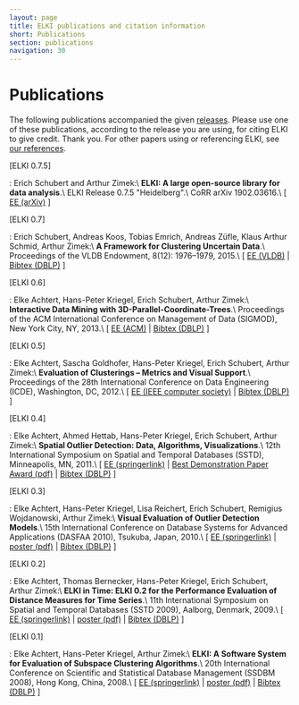 ```yaml
---
layout: page
title: ELKI publications and citation information
short: Publications
section: publications
navigation: 30
---
```



Publications
============

The following publications accompanied the given [releases](/releases). Please use one of these publications, according to the release you are using, for citing ELKI to give credit. Thank you. For other papers using or referencing ELKI, see [our references](/references).

[ELKI 0.7.5] <span id="release0.7.5"></span>

: Erich Schubert and Arthur Zimek:\\
**ELKI: A large open-source library for data analysis**.\\
ELKI Release 0.7.5 "Heidelberg".\\
CoRR arXiv 1902.03616.\\
\[ [EE (arXiv)](https://arxiv.org/abs/1902.03616) \]

[ELKI 0.7] <span id="release0.7"></span>

: Erich Schubert, Andreas Koos, Tobias Emrich, Andreas Züfle, Klaus Arthur Schmid, Arthur Zimek:\\
**A Framework for Clustering Uncertain Data**.\\
Proceedings of the VLDB Endowment, 8(12): 1976–1979, 2015.\\
\[ [EE (VLDB)](http://www.vldb.org/pvldb/vol8/p1976-schubert.pdf) | [Bibtex (DBLP)](http://dblp.uni-trier.de/rec/bibtex/journals/pvldb/SchubertKEZSZ15) \]

[ELKI 0.6] <span id="release0.6"></span>

: Elke Achtert, Hans-Peter Kriegel, Erich Schubert, Arthur Zimek:\\
**Interactive Data Mining with 3D-Parallel-Coordinate-Trees**.\\
Proceedings of the ACM International Conference on Management of Data (SIGMOD), New York City, NY, 2013.\\
\[ [EE (ACM)](http://dx.doi.org/10.1145/2463676.2463696) | [Bibtex (DBLP)](http://dblp.uni-trier.de/rec/bibtex/conf/sigmod/AchtertKSZ13) \]

[ELKI 0.5] <span id="release0.5"></span>

: Elke Achtert, Sascha Goldhofer, Hans-Peter Kriegel, Erich Schubert, Arthur Zimek:\\
**Evaluation of Clusterings – Metrics and Visual Support**.\\
Proceedings of the 28th International Conference on Data Engineering (ICDE), Washington, DC, 2012.\\
\[ [EE (IEEE computer society)](http://doi.ieeecomputersociety.org/10.1109/ICDE.2012.128) | [Bibtex (DBLP)](http://dblp.uni-trier.de/rec/bibtex/conf/icde/AchtertGKSZ12) \]

[ELKI 0.4] <span id="release0.4"></span>

: Elke Achtert, Ahmed Hettab, Hans-Peter Kriegel, Erich Schubert, Arthur Zimek:\\
**Spatial Outlier Detection: Data, Algorithms, Visualizations**.\\
12th International Symposium on Spatial and Temporal Databases (SSTD), Minneapolis, MN, 2011.\\
\[ [EE (springerlink)](http://dx.doi.org/10.1007/978-3-642-22922-0_41) | [Best Demonstration Paper Award (pdf)](http://www.dbs.ifi.lmu.de/~zimek/publications/SSTD2011/SSTD11-DemonstrationAward.pdf) | [Bibtex (DBLP)](http://dblp.uni-trier.de/rec/bibtex/conf/ssd/AchtertHKSZ11) \]

[ELKI 0.3] <span id="release0.3"></span>

: Elke Achtert, Hans-Peter Kriegel, Lisa Reichert, Erich Schubert, Remigius Wojdanowski, Arthur Zimek:\\
**Visual Evaluation of Outlier Detection Models**.\\
15th International Conference on Database Systems for Advanced Applications (DASFAA 2010), Tsukuba, Japan, 2010.\\
\[ [EE (springerlink)](http://dx.doi.org/10.1007/978-3-642-12098-5_34) | [poster (pdf)](http://www.dbs.ifi.lmu.de/~zimek/publications/DASFAA2010/elki-poster.pdf) | [Bibtex (DBLP)](http://dblp.uni-trier.de/rec/bibtex/conf/dasfaa/AchtertKRSWZ10) \]

[ELKI 0.2] <span id="release0.2"></span>

: Elke Achtert, Thomas Bernecker, Hans-Peter Kriegel, Erich Schubert, Arthur Zimek:\\
**ELKI in Time: ELKI 0.2 for the Performance Evaluation of Distance Measures for Time Series**.\\
11th International Symposium on Spatial and Temporal Databases (SSTD 2009), Aalborg, Denmark, 2009.\\
\[ [EE (springerlink)](http://dx.doi.org/10.1007/978-3-642-02982-0_35) | [poster (pdf)](http://www.dbs.ifi.lmu.de/~zimek/publications/SSTD2009/sstd09-elki-poster.pdf) | [Bibtex (DBLP)](http://dblp.uni-trier.de/rec/bibtex/conf/ssd/AchtertBKSZ09) \]

[ELKI 0.1]<span id="release0.1"></span>

: Elke Achtert, Hans-Peter Kriegel, Arthur Zimek:\\
**ELKI: A Software System for Evaluation of Subspace Clustering Algorithms**.\\
20th International Conference on Scientific and Statistical Database Management (SSDBM 2008), Hong Kong, China, 2008.\\
\[ [EE (springerlink)](http://www.springerlink.com/content/vu077716401l103j/) | [poster (pdf)](http://www.dbs.ifi.lmu.de/~zimek/publications/SSDBM2008/elkiposter.pdf) | [Bibtex (DBLP)](http://dblp.uni-trier.de/rec/bibtex/conf/ssdbm/AchtertKZ08) \]

